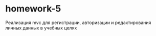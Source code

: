 # homework-5

Реализация mvc для регистрации, авторизации и редактирования личных данных в учебных целях
